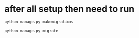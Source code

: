 # after all setup then need to run

```bash
python manage.py makemigrations
```

```bash
python manage.py migrate
```
